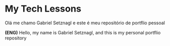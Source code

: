 # My Tech Lessons

  Olá me chamo Gabriel Setznagl e este é meu repositório de portflio pessoal
  <br>
  
  <strong>(ENG)</strong>
  Hello, my name is Gabriel Setznagl, and this is my personal portflio repository<br>


